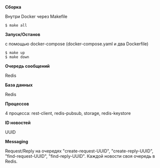 **Сборка**

Внутри Docker через Makefile

```
$ make all
```

**Запуск/Останов**

с помощью docker-compose (docker-compose.yaml и два Dockerfile)

```
$ make up
$ make down
```

**Очередь сообщений**

Redis

**База данных**

Redis

**Процессов**

4 процесса: rest-client, redis-pubsub, storage, redis-keystore

**ID новостей**

UUID

**Messaging**

Request/Reply на очередях "create-request-UUID", "create-reply-UUID", "find-request-UUID", "find-reply-UUID".
Каждой новости своя очередь в Redis.

